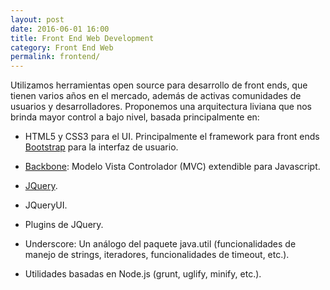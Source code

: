 ```yaml
---
layout: post
date: 2016-06-01 16:00
title: Front End Web Development
category: Front End Web
permalink: frontend/
---
```


Utilizamos herramientas open source para desarrollo de front ends, que tienen varios años en el mercado, además de activas comunidades de usuarios y desarrolladores. Proponemos una arquitectura liviana que nos brinda mayor control a bajo nivel, basada principalmente en:

* HTML5 y CSS3 para el UI. Principalmente el framework para front ends [Bootstrap](http://getbootstrap.com/) para la interfaz de usuario.

* [Backbone](https://github.com/jashkenas/backbone): Modelo Vista Controlador (MVC) extendible para Javascript.

* [JQuery](https://github.com/jquery/jquery).

* JQueryUI.

* Plugins de JQuery.

* Underscore: Un análogo del paquete java.util (funcionalidades de manejo de strings, iteradores, funcionalidades de timeout, etc.).

* Utilidades basadas en Node.js (grunt, uglify, minify, etc.).